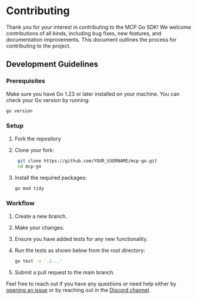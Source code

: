 # Contributing

Thank you for your interest in contributing to the MCP Go SDK! We welcome contributions of all kinds, including bug fixes, new features, and documentation improvements. This document outlines the process for contributing to the project.

## Development Guidelines

### Prerequisites

Make sure you have Go 1.23 or later installed on your machine. You can check your Go version by running:

```bash
go version
```

### Setup

1. Fork the repository
2. Clone your fork:
   
   ```bash
    git clone https://github.com/YOUR_USERNAME/mcp-go.git
    cd mcp-go
    ```
3. Install the required packages:

    ```bash
    go mod tidy
    ```

### Workflow

1. Create a new branch.
2. Make your changes.
3. Ensure you have added tests for any new functionality.
4. Run the tests as shown below from the root directory:

    ```bash
    go test -v './...'
    ```
5. Submit a pull request to the main branch.

Feel free to reach out if you have any questions or need help either by [opening an issue](https://github.com/sammorrowdrums/mcp-go/issues) or by reaching out in the [Discord channel](https://discord.gg/RqSS2NQVsY).
